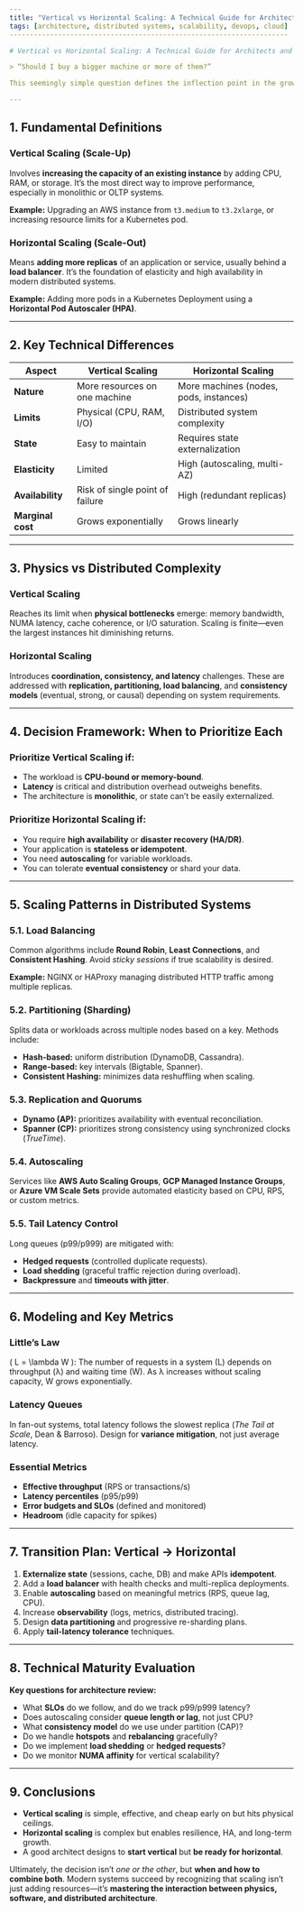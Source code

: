 ```yaml
---
title: "Vertical vs Horizontal Scaling: A Technical Guide for Architects and Senior Engineers"
tags: [architecture, distributed systems, scalability, devops, cloud]
---------------------------------------------------------------------

# Vertical vs Horizontal Scaling: A Technical Guide for Architects and Senior Engineers

> “Should I buy a bigger machine or more of them?”

This seemingly simple question defines the inflection point in the growth of any distributed system. **Vertical scaling** (adding more resources to a single machine) is tempting for its simplicity but has physical limits. **Horizontal scaling** (adding more machines) offers elasticity and resilience, but introduces architectural complexity. This article breaks down both approaches with technical rigor and an engineering mindset.

---
```


## 1. Fundamental Definitions

### Vertical Scaling (Scale-Up)

Involves **increasing the capacity of an existing instance** by adding CPU, RAM, or storage. It’s the most direct way to improve performance, especially in monolithic or OLTP systems.

**Example:** Upgrading an AWS instance from `t3.medium` to `t3.2xlarge`, or increasing resource limits for a Kubernetes pod.

### Horizontal Scaling (Scale-Out)

Means **adding more replicas** of an application or service, usually behind a **load balancer**. It’s the foundation of elasticity and high availability in modern distributed systems.

**Example:** Adding more pods in a Kubernetes Deployment using a **Horizontal Pod Autoscaler (HPA)**.

---

## 2. Key Technical Differences

| Aspect            | Vertical Scaling                | Horizontal Scaling                     |
| ----------------- | ------------------------------- | -------------------------------------- |
| **Nature**        | More resources on one machine   | More machines (nodes, pods, instances) |
| **Limits**        | Physical (CPU, RAM, I/O)        | Distributed system complexity          |
| **State**         | Easy to maintain                | Requires state externalization         |
| **Elasticity**    | Limited                         | High (autoscaling, multi-AZ)           |
| **Availability**  | Risk of single point of failure | High (redundant replicas)              |
| **Marginal cost** | Grows exponentially             | Grows linearly                         |

---

## 3. Physics vs Distributed Complexity

### Vertical Scaling

Reaches its limit when **physical bottlenecks** emerge: memory bandwidth, NUMA latency, cache coherence, or I/O saturation. Scaling is finite—even the largest instances hit diminishing returns.

### Horizontal Scaling

Introduces **coordination, consistency, and latency** challenges. These are addressed with **replication, partitioning, load balancing**, and **consistency models** (eventual, strong, or causal) depending on system requirements.

---

## 4. Decision Framework: When to Prioritize Each

### Prioritize Vertical Scaling if:

* The workload is **CPU-bound or memory-bound**.
* **Latency** is critical and distribution overhead outweighs benefits.
* The architecture is **monolithic**, or state can’t be easily externalized.

### Prioritize Horizontal Scaling if:

* You require **high availability** or **disaster recovery (HA/DR)**.
* Your application is **stateless or idempotent**.
* You need **autoscaling** for variable workloads.
* You can tolerate **eventual consistency** or shard your data.

---

## 5. Scaling Patterns in Distributed Systems

### 5.1. Load Balancing

Common algorithms include **Round Robin**, **Least Connections**, and **Consistent Hashing**. Avoid *sticky sessions* if true scalability is desired.

**Example:** NGINX or HAProxy managing distributed HTTP traffic among multiple replicas.

### 5.2. Partitioning (Sharding)

Splits data or workloads across multiple nodes based on a key. Methods include:

* **Hash-based:** uniform distribution (DynamoDB, Cassandra).
* **Range-based:** key intervals (Bigtable, Spanner).
* **Consistent Hashing:** minimizes data reshuffling when scaling.

### 5.3. Replication and Quorums

* **Dynamo (AP):** prioritizes availability with eventual reconciliation.
* **Spanner (CP):** prioritizes strong consistency using synchronized clocks (*TrueTime*).

### 5.4. Autoscaling

Services like **AWS Auto Scaling Groups**, **GCP Managed Instance Groups**, or **Azure VM Scale Sets** provide automated elasticity based on CPU, RPS, or custom metrics.

### 5.5. Tail Latency Control

Long queues (p99/p999) are mitigated with:

* **Hedged requests** (controlled duplicate requests).
* **Load shedding** (graceful traffic rejection during overload).
* **Backpressure** and **timeouts with jitter**.

---

## 6. Modeling and Key Metrics

### Little’s Law

( L = \lambda W ): The number of requests in a system (L) depends on throughput (λ) and waiting time (W). As λ increases without scaling capacity, W grows exponentially.

### Latency Queues

In fan-out systems, total latency follows the slowest replica (*The Tail at Scale*, Dean & Barroso). Design for **variance mitigation**, not just average latency.

### Essential Metrics

* **Effective throughput** (RPS or transactions/s)
* **Latency percentiles** (p95/p99)
* **Error budgets and SLOs** (defined and monitored)
* **Headroom** (idle capacity for spikes)

---

## 7. Transition Plan: Vertical → Horizontal

1. **Externalize state** (sessions, cache, DB) and make APIs **idempotent**.
2. Add a **load balancer** with health checks and multi-replica deployments.
3. Enable **autoscaling** based on meaningful metrics (RPS, queue lag, CPU).
4. Increase **observability** (logs, metrics, distributed tracing).
5. Design **data partitioning** and progressive re-sharding plans.
6. Apply **tail-latency tolerance** techniques.

---

## 8. Technical Maturity Evaluation

**Key questions for architecture review:**

* What **SLOs** do we follow, and do we track p99/p999 latency?
* Does autoscaling consider **queue length or lag**, not just CPU?
* What **consistency model** do we use under partition (CAP)?
* Do we handle **hotspots** and **rebalancing** gracefully?
* Do we implement **load shedding** or **hedged requests**?
* Do we monitor **NUMA affinity** for vertical scalability?

---

## 9. Conclusions

* **Vertical scaling** is simple, effective, and cheap early on but hits physical ceilings.
* **Horizontal scaling** is complex but enables resilience, HA, and long-term growth.
* A good architect designs to **start vertical** but **be ready for horizontal**.

Ultimately, the decision isn’t *one or the other*, but **when and how to combine both**. Modern systems succeed by recognizing that scaling isn’t just adding resources—it’s **mastering the interaction between physics, software, and distributed architecture**.
